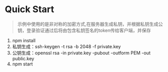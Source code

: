 # Quick Start
> 示例中使用的是非对称的加密方式,在服务器生成私钥，并根据私钥生成公钥，登录验证通过后将由包含私钥签名的token传给客户端，并保存
1. npm install 
2. 私钥生成：ssh-keygen -t rsa -b 2048 -f private.key
3. 公钥生成：openssl rsa -in private.key -pubout -outform PEM -out public.key
4. npm start 
